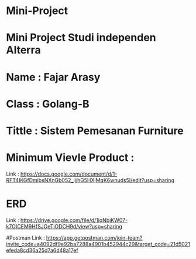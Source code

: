 # Mini-Project
# Mini Project Studi independen Alterra 
# Name : Fajar Arasy
# Class : Golang-B
# Tittle : Sistem Pemesanan Furniture

# Minimum Vievle Product :
Link : https://docs.google.com/document/d/1-RFT4IKGfDmibsNXnGb052_ijjhG5HXjMqK6wnuds5I/edit?usp=sharing

# ERD
Link : https://drive.google.com/file/d/1iqNbjKW07-k7OICEM9HfSJOeTiODCH9d/view?usp=sharing

#Postman
Link : https://app.getpostman.com/join-team?invite_code=a4092df9e92ba7288a4901b452944c29&target_code=21d5021efeda8cd36a25d7a6d48a17ef
